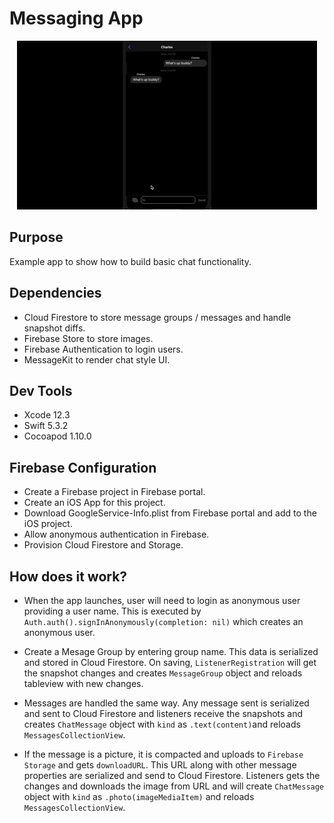 #  Messaging App

<p align="center">
  <img src="MessagingApp.gif" alt="animated" />
</p>

## Purpose
Example app to show how to build basic chat functionality. 

## Dependencies
- Cloud Firestore to store message groups / messages and handle snapshot diffs.
- Firebase Store to store images.
- Firebase Authentication to login users.
- MessageKit to render chat style UI.

## Dev Tools
- Xcode 12.3
- Swift 5.3.2
- Cocoapod 1.10.0

## Firebase Configuration
- Create a Firebase project in Firebase portal. 
- Create an iOS App for this project. 
- Download GoogleService-Info.plist from Firebase portal and add to the iOS project.
- Allow anonymous authentication in Firebase.
- Provision Cloud Firestore and Storage.

## How does it work?
- When the app launches, user will need to login as anonymous user providing a user name. This is executed by `Auth.auth().signInAnonymously(completion: nil)` which creates an anonymous user.

- Create a Mesage Group by entering group name. This data is serialized and stored in Cloud Firestore. On saving, `ListenerRegistration` will get the snapshot changes and creates `MessageGroup` object and reloads tableview with new changes.

- Messages are handled the same way. Any message sent is serialized and sent to Cloud Firestore and listeners receive the snapshots and creates `ChatMessage` object with `kind` as `.text(content)`and reloads `MessagesCollectionView`.

- If the message is a picture, it is compacted and uploads to `Firebase Storage` and gets `downloadURL`.  This URL along with other message properties are serialized and send to Cloud Firestore. Listeners gets the changes and downloads the image from URL and will create `ChatMessage` object with `kind` as `.photo(imageMediaItem)` and reloads `MessagesCollectionView`.

